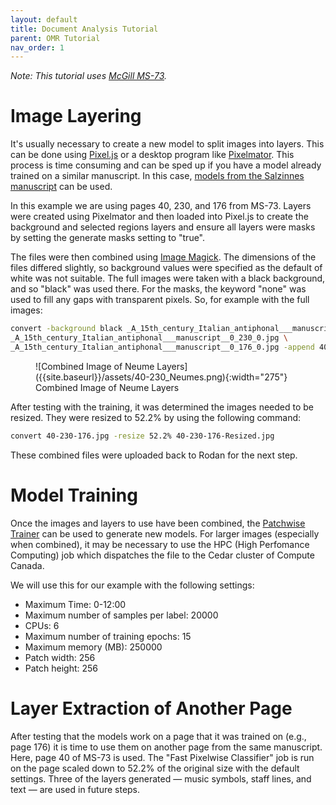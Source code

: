 ```yaml
---
layout: default
title: Document Analysis Tutorial
parent: OMR Tutorial
nav_order: 1
---
```


*Note: This tutorial uses [McGill MS-73](https://archive.org/details/McGillLibrary-rbsc_ms-medieval-073-18802).*

# Image Layering

It's usually necessary to create a new model to split images into layers.
This can be done using [Pixel.js]({{site.baseurl}}/overview/document-analysis#pixeljs) or a desktop program like [Pixelmator](http://www.pixelmator.com/).
This process is time consuming and can be sped up if you have a model already
trained on a similar manuscript.
In this case, [models from the Salzinnes manuscript](https://github.com/DDMAL/Calvo-classifier/tree/develop/Models/01-square-notation/02-three-pages-val-acc-20-epochs/models) can be used.

In this example we are using pages 40, 230, and 176 from MS-73. Layers were created
using Pixelmator and then loaded into Pixel.js to create the background and
selected regions layers and ensure all layers were masks by setting the
generate masks setting to "true".

The files were then combined using [Image Magick](https://imagemagick.org).
The dimensions of the files differed slightly, so background values were
specified as the default of white was not suitable. The full images were
taken with a black background, and so "black" was used there. For the masks,
the keyword "none" was used to fill any gaps with transparent pixels.
So, for example with the full images:
```bash
convert -background black _A_15th_century_Italian_antiphonal___manuscript__0_40_0.jpg \
_A_15th_century_Italian_antiphonal___manuscript__0_230_0.jpg \
_A_15th_century_Italian_antiphonal___manuscript__0_176_0.jpg -append 40-230-176.jpg
```
<figure markdown="1">
![Combined Image of Neume Layers]({{site.baseurl}}/assets/40-230_Neumes.png){:width="275"}
<figcaption>
Combined Image of Neume Layers
</figcaption>
</figure>

After testing with the training, it was determined the images needed to be
resized. They were resized to 52.2% by using the following command:
```bash
convert 40-230-176.jpg -resize 52.2% 40-230-176-Resized.jpg
```

These combined files were uploaded back to Rodan for the next step.

# Model Training

Once the images and layers to use have been combined, the [Patchwise Trainer]({{site.baseurl}}/overview/document-analysis#hpc-patchwise-trainer) can be used
to generate new models.
For larger images (especially when combined), it may
be necessary to use
the HPC (High Perfomance Computing) job which dispatches the file to
the Cedar cluster of Compute Canada.

We will use this for our example with the following settings:

* Maximum Time: 0-12:00
* Maximum number of samples per label: 20000
* CPUs: 6
* Maximum number of training epochs: 15
* Maximum memory (MB): 250000
* Patch width: 256
* Patch height: 256

# Layer Extraction of Another Page

After testing that the models work on a page that it was trained on (e.g., page 176)
it is time to use them on another page from the same manuscript. Here,
page 40 of MS-73 is used. The "Fast Pixelwise Classifier" job is run on the page scaled down to 52.2% of the original size with the default settings.
Three of the layers generated &mdash; music symbols, staff lines, and text &mdash; are used in future steps.
